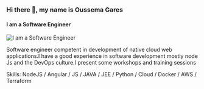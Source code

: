 ### Hi there 👋, my name is Oussema Gares
#### I am a Software Engineer
![I am a Software Engineer](https://i.ibb.co/DWKbvfJ/github.png)

Software engineer competent in development of native cloud web applications.I have a good experience in software development mostly  node Js and the DevOps culture.I present some workshops and training sessions

Skills: NodeJS / Angular / JS / JAVA / JEE / Python / Cloud / Docker / AWS / Terraform 
